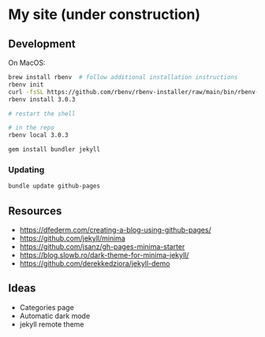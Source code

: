 # My site (under construction)

## Development

On MacOS:

```bash
brew install rbenv  # follow additional installation instructions
rbenv init
curl -fsSL https://github.com/rbenv/rbenv-installer/raw/main/bin/rbenv-doctor | bash
rbenv install 3.0.3

# restart the shell

# in the repo
rbenv local 3.0.3

gem install bundler jekyll
```

### Updating

```bash
bundle update github-pages
```

## Resources

- https://dfederm.com/creating-a-blog-using-github-pages/
- https://github.com/jekyll/minima
- https://github.com/jsanz/gh-pages-minima-starter
- https://blog.slowb.ro/dark-theme-for-minima-jekyll/
- https://github.com/derekkedziora/jekyll-demo

## Ideas

- Categories page
- Automatic dark mode
- jekyll remote theme
